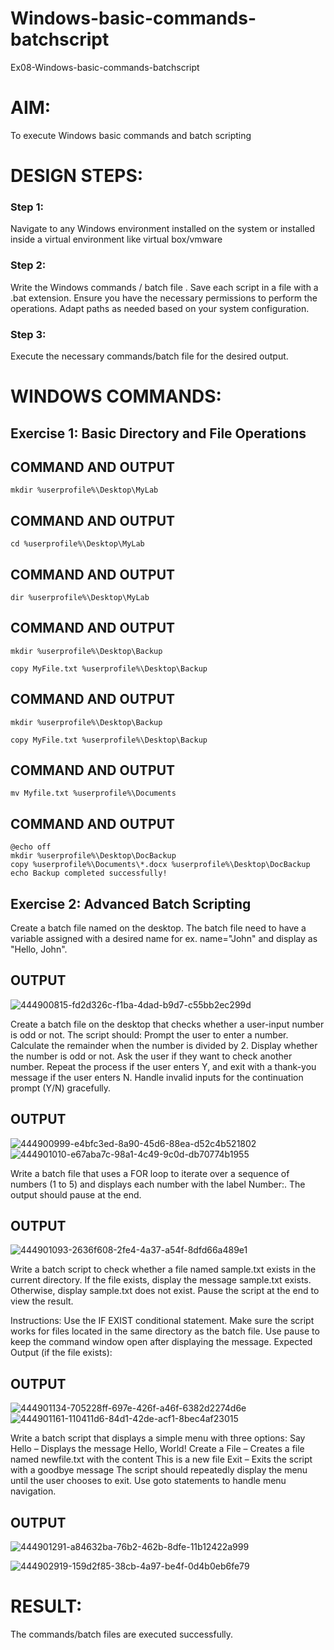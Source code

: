# Windows-basic-commands-batchscript
Ex08-Windows-basic-commands-batchscript

# AIM:
To execute Windows basic commands and batch scripting

# DESIGN STEPS:

### Step 1:

Navigate to any Windows environment installed on the system or installed inside a virtual environment like virtual box/vmware 

### Step 2:

Write the Windows commands / batch file . Save each script in a file with a .bat extension. Ensure you have the necessary permissions to perform the operations. Adapt paths as needed based on your system configuration.
### Step 3:

Execute the necessary commands/batch file for the desired output. 




# WINDOWS COMMANDS:
## Exercise 1: Basic Directory and File Operations


## COMMAND AND OUTPUT

```
mkdir %userprofile%\Desktop\MyLab
```

## COMMAND AND OUTPUT
```
cd %userprofile%\Desktop\MyLab
```


## COMMAND AND OUTPUT
```
dir %userprofile%\Desktop\MyLab
```


## COMMAND AND OUTPUT
```
mkdir %userprofile%\Desktop\Backup

copy MyFile.txt %userprofile%\Desktop\Backup
```

## COMMAND AND OUTPUT
```
mkdir %userprofile%\Desktop\Backup

copy MyFile.txt %userprofile%\Desktop\Backup
```

## COMMAND AND OUTPUT

```
mv Myfile.txt %userprofile%\Documents
```
## COMMAND AND OUTPUT


```
@echo off
mkdir %userprofile%\Desktop\DocBackup
copy %userprofile%\Documents\*.docx %userprofile%\Desktop\DocBackup
echo Backup completed successfully!
```


## Exercise 2: Advanced Batch Scripting
Create a batch file named on the desktop. The batch file need to have a variable assigned with a desired name for ex. name="John" and display as "Hello, John".





## OUTPUT
![444900815-fd2d326c-f1ba-4dad-b9d7-c55bb2ec299d](https://github.com/user-attachments/assets/2de963c7-0393-42ab-b567-61b16d5eb808)



Create a batch file  on the desktop that checks whether a user-input number is odd or not. The script should:
Prompt the user to enter a number.
Calculate the remainder when the number is divided by 2.
Display whether the number is odd or not.
Ask the user if they want to check another number.
Repeat the process if the user enters Y, and exit with a thank-you message if the user enters N.
Handle invalid inputs for the continuation prompt (Y/N) gracefully.



## OUTPUT
![444900999-e4bfc3ed-8a90-45d6-88ea-d52c4b521802](https://github.com/user-attachments/assets/00f10d93-375b-4212-86a0-bab0be319625)
![444901010-e67aba7c-98a1-4c49-9c0d-db70774b1955](https://github.com/user-attachments/assets/f47fae8d-f374-4801-9b64-fbeff91ce8ab)




Write a batch file that uses a FOR loop to iterate over a sequence of numbers (1 to 5) and displays each number with the label Number:. The output should pause at the end.




## OUTPUT

![444901093-2636f608-2fe4-4a37-a54f-8dfd66a489e1](https://github.com/user-attachments/assets/ad368ce6-9713-4343-b5bf-676ae5f28982)



Write a batch script to check whether a file named sample.txt exists in the current directory. If the file exists, display the message sample.txt exists. Otherwise, display sample.txt does not exist. Pause the script at the end to view the result.

Instructions:
Use the IF EXIST conditional statement.
Make sure the script works for files located in the same directory as the batch file.
Use pause to keep the command window open after displaying the message.
Expected Output (if the file exists):

## OUTPUT
![444901134-705228ff-697e-426f-a46f-6382d2274d6e](https://github.com/user-attachments/assets/257bf246-c5d1-435c-905e-f11ef91adf05)
![444901161-110411d6-84d1-42de-acf1-8bec4af23015](https://github.com/user-attachments/assets/37a612b7-ed6c-4f24-9ccb-07d38e7a790c)


Write a batch script that displays a simple menu with three options:
Say Hello – Displays the message Hello, World!
Create a File – Creates a file named newfile.txt with the content This is a new file
Exit – Exits the script with a goodbye message
The script should repeatedly display the menu until the user chooses to exit. Use goto statements to handle menu navigation.


## OUTPUT
![444901291-a84632ba-76b2-462b-8dfe-11b12422a999](https://github.com/user-attachments/assets/9e5711c5-178d-449e-8e29-21838b60757c)

![444902919-159d2f85-38cb-4a97-be4f-0d4b0eb6fe79](https://github.com/user-attachments/assets/eb49d8ee-76b5-47fd-8fe8-323d614ef0d6)


# RESULT:
The commands/batch files are executed successfully.


